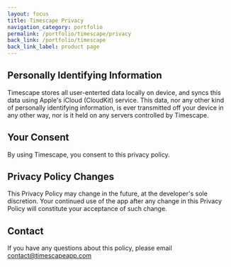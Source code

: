 ```yaml
---
layout: focus
title: Timescape Privacy
navigation_category: portfolio
permalink: /portfolio/timescape/privacy
back_link: /portfolio/timescape
back_link_label: product page
---
```


<h2 class="text-2xl font-bold font-serif">Personally Identifying Information</h2>

<p>Timescape stores all user-enterted data locally on device, and syncs this data using Apple's iCloud (CloudKit) service. This data, nor any other kind of personally identifying information, is ever transmitted off your device in any other way, nor is it held on any servers controlled by Timescape.</p>

<h2 class="text-2xl font-bold font-serif">Your Consent</h2>

<p>By using Timescape, you consent to this privacy policy.</p>

<h2 class="text-2xl font-bold font-serif">Privacy Policy Changes</h2>

<p>This Privacy Policy may change in the future, at the developer's sole discretion. Your continued use of the app after any change in this Privacy Policy will constitute your acceptance of such change.</p>

<h2 class="text-2xl font-bold font-serif">Contact</h2>

<p>If you have any questions about this policy, please email <a href="mailto:contact@timescapeapp.com" class="underline">contact@timescapeapp.com</a></p>

